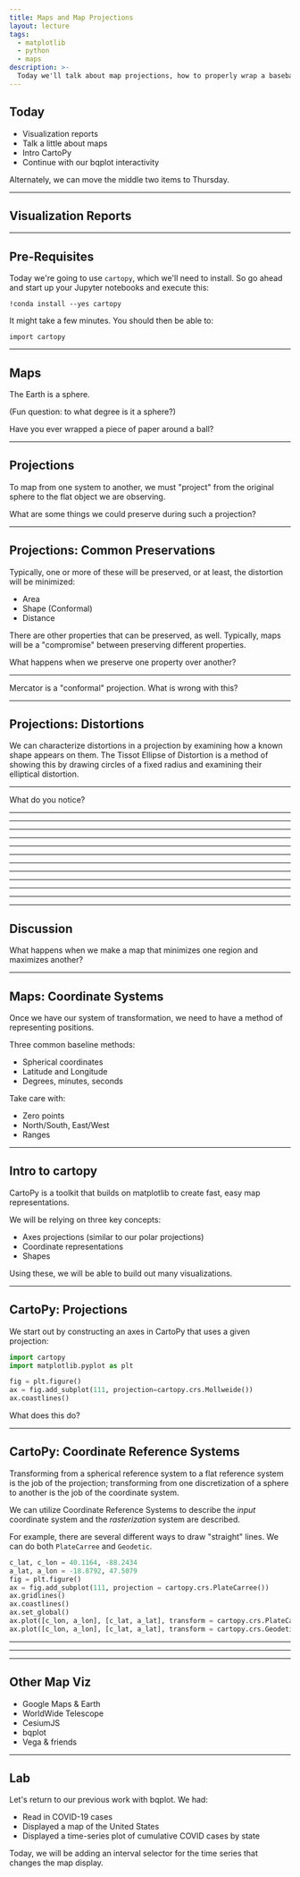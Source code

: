 ```yaml
---
title: Maps and Map Projections
layout: lecture
tags:
  - matplotlib
  - python
  - maps
description: >-
  Today we'll talk about map projections, how to properly wrap a baseball, and continue with our dashboarding.
---
```


## Today

 * Visualization reports
 * Talk a little about maps
 * Intro CartoPy
 * Continue with our bqplot interactivity

Alternately, we can move the middle two items to Thursday.

---

## Visualization Reports

---

## Pre-Requisites

Today we're going to use `cartopy`, which we'll need to install.  So go ahead and start up your Jupyter notebooks and execute this:

```
!conda install --yes cartopy
```

It might take a few minutes.  You should then be able to:

```
import cartopy
```

---

## Maps

The Earth is a sphere.

(Fun question: to what degree is it a sphere?)

Have you ever wrapped a piece of paper around a ball?

---

## Projections

To map from one system to another, we must "project" from the original sphere
to the flat object we are observing.

What are some things we could preserve during such a projection?

---

## Projections: Common Preservations

Typically, one or more of these will be preserved, or at least, the distortion
will be minimized:

 * Area
 * Shape (Conformal)
 * Distance

There are other properties that can be preserved, as well.  Typically, maps
will be a "compromise" between preserving different properties.

What happens when we preserve one property over another?

---

Mercator is a "conformal" projection.  What is wrong with this?

<!-- .slide: data-background-image="images/mercator.png" data-background-size="auto 80%" -->

---

## Projections: Distortions

We can characterize distortions in a projection by examining how a known shape
appears on them.  The Tissot Ellipse of Distortion is a method of showing this
by drawing circles of a fixed radius and examining their elliptical distortion.

---

What do you notice?

<!-- .slide: data-background-image="images/mercator.png" data-background-size="auto 80%" -->

---

<!-- .slide: data-background-image="images/mercator_tissot.png" data-background-size="auto 80%" -->

---

<!-- .slide: data-background-image="images/transversemercator.png" data-background-size="auto 95%" -->

---

<!-- .slide: data-background-image="images/transversemercator_tissot.png" data-background-size="auto 95%" -->

---

<!-- .slide: data-background-image="images/lambertcylindrical.png" data-background-size="auto 95%" -->

---

<!-- .slide: data-background-image="images/lambertcylindrical_tissot.png" data-background-size="auto 95%" -->

---

<!-- .slide: data-background-image="images/mollweide.png" data-background-size="auto 95%" -->

---

<!-- .slide: data-background-image="images/mollweide_tissot.png" data-background-size="auto 95%" -->

---

<!-- .slide: data-background-image="images/sinusoidal.png" data-background-size="auto 95%" -->

---

<!-- .slide: data-background-image="images/sinusoidal_tissot.png" data-background-size="auto 95%" -->

---

<!-- .slide: data-background-image="images/gnomonic.png" data-background-size="auto 95%" -->

---

<!-- .slide: data-background-image="images/gnomonic_tissot.png" data-background-size="auto 95%" -->

---

## Discussion

What happens when we make a map that minimizes one region and maximizes
another?

---

## Maps: Coordinate Systems

Once we have our system of transformation, we need to have a method of
representing positions.

Three common baseline methods:

 * Spherical coordinates
 * Latitude and Longitude
 * Degrees, minutes, seconds

Take care with:

 * Zero points
 * North/South, East/West
 * Ranges

---

## Intro to cartopy

CartoPy is a toolkit that builds on matplotlib to create fast, easy map
representations.

We will be relying on three key concepts:

 * Axes projections (similar to our polar projections)
 * Coordinate representations
 * Shapes

Using these, we will be able to build out many visualizations.

---

## CartoPy: Projections

We start out by constructing an axes in CartoPy that uses a given projection:

```python
import cartopy
import matplotlib.pyplot as plt

fig = plt.figure()
ax = fig.add_subplot(111, projection=cartopy.crs.Mollweide())
ax.coastlines()
```

What does this do?

---

## CartoPy: Coordinate Reference Systems

Transforming from a spherical reference system to a flat reference system is
the job of the projection; transforming from one discretization of a sphere to
another is the job of the coordinate system.

We can utilize Coordinate Reference Systems to describe the *input* coordinate
system and the *rasterization* system are described.

For example, there are several different ways to draw "straight" lines.  We can
do both `PlateCarree` and `Geodetic`.

```python
c_lat, c_lon = 40.1164, -88.2434
a_lat, a_lon = -18.8792, 47.5079
fig = plt.figure()
ax = fig.add_subplot(111, projection = cartopy.crs.PlateCarree())
ax.gridlines()
ax.coastlines()
ax.set_global()
ax.plot([c_lon, a_lon], [c_lat, a_lat], transform = cartopy.crs.PlateCarree())
ax.plot([c_lon, a_lon], [c_lat, a_lat], transform = cartopy.crs.Geodetic())
```

---

<!-- .slide: data-background-image="images/map_plot1.png" data-background-size="auto 95%" -->

---

<!-- .slide: data-background-image="images/map_plot2.png" data-background-size="auto 95%" -->

---

## Other Map Viz

 * Google Maps & Earth
 * WorldWide Telescope
 * CesiumJS
 * bqplot
 * Vega & friends

---

## Lab

Let's return to our previous work with bqplot.  We had:

 * Read in COVID-19 cases
 * Displayed a map of the United States
 * Displayed a time-series plot of cumulative COVID cases by state

Today, we will be adding an interval selector for the time series that changes the map display.
